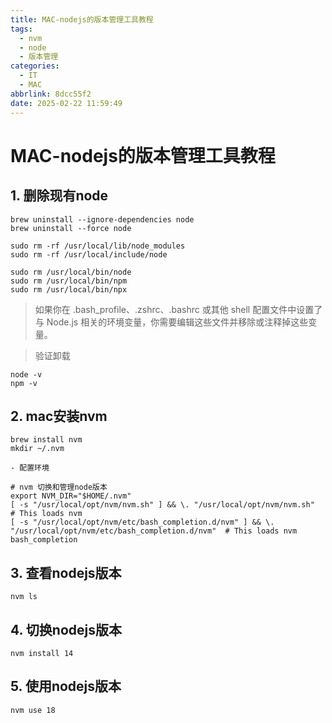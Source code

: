 ```yaml
---
title: MAC-nodejs的版本管理工具教程
tags:
  - nvm
  - node
  - 版本管理
categories:
  - IT
  - MAC
abbrlink: 8dcc55f2
date: 2025-02-22 11:59:49
---
```


# MAC-nodejs的版本管理工具教程

## 1. 删除现有node

```
brew uninstall --ignore-dependencies node 
brew uninstall --force node 

sudo rm -rf /usr/local/lib/node_modules
sudo rm -rf /usr/local/include/node

sudo rm /usr/local/bin/node
sudo rm /usr/local/bin/npm
sudo rm /usr/local/bin/npx
```

> 如果你在 .bash_profile、.zshrc、.bashrc 或其他 shell 配置文件中设置了与 Node.js 相关的环境变量，你需要编辑这些文件并移除或注释掉这些变量。

> 验证卸载

```
node -v
npm -v
```

## 2. mac安装nvm

```shell
brew install nvm
mkdir ~/.nvm

- 配置环境

# nvm 切换和管理node版本
export NVM_DIR="$HOME/.nvm"
[ -s "/usr/local/opt/nvm/nvm.sh" ] && \. "/usr/local/opt/nvm/nvm.sh"  # This loads nvm
[ -s "/usr/local/opt/nvm/etc/bash_completion.d/nvm" ] && \. "/usr/local/opt/nvm/etc/bash_completion.d/nvm"  # This loads nvm bash_completion
```

## 3. 查看nodejs版本

```shell
nvm ls
```

## 4. 切换nodejs版本

```shell
nvm install 14
```

## 5. 使用nodejs版本

```shell
nvm use 18
```

